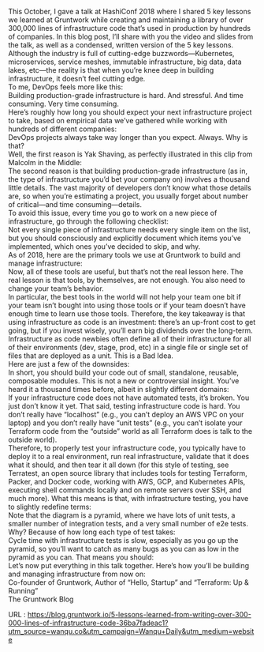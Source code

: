   This October, I gave a talk at HashiConf 2018 where I shared 5 key lessons we learned at Gruntwork while creating and maintaining a library of over 300,000 lines of infrastructure code that’s used in production by hundreds of companies. In this blog post, I’ll share with you the video and slides from the talk, as well as a condensed, written version of the 5 key lessons.  
    Although the industry is full of cutting-edge buzzwords—Kubernetes, microservices, service meshes, immutable infrastructure, big data, data lakes, etc—the reality is that when you’re knee deep in building infrastructure, it doesn’t feel cutting edge.  
    To me, DevOps feels more like this:  
    Building production-grade infrastructure is hard. And stressful. And time consuming. Very time consuming.  
    Here’s roughly how long you should expect your next infrastructure project to take, based on empirical data we’ve gathered while working with hundreds of different companies:  
    DevOps projects always take way longer than you expect. Always. Why is that?  
    Well, the first reason is Yak Shaving, as perfectly illustrated in this clip from Malcolm in the Middle:  
    The second reason is that building production-grade infrastructure (as in, the type of infrastructure you’d bet your company on) involves a thousand little details. The vast majority of developers don’t know what those details are, so when you’re estimating a project, you usually forget about number of critical—and time consuming—details.  
    To avoid this issue, every time you go to work on a new piece of infrastructure, go through the following checklist:  
    Not every single piece of infrastructure needs every single item on the list, but you should consciously and explicitly document which items you’ve implemented, which ones you’ve decided to skip, and why.  
    As of 2018, here are the primary tools we use at Gruntwork to build and manage infrastructure:  
    Now, all of these tools are useful, but that’s not the real lesson here. The real lesson is that tools, by themselves, are not enough. You also need to change your team’s behavior.  
    In particular, the best tools in the world will not help your team one bit if your team isn’t bought into using those tools or if your team doesn’t have enough time to learn use those tools. Therefore, the key takeaway is that using infrastructure as code is an investment: there’s an up-front cost to get going, but if you invest wisely, you’ll earn big dividends over the long-term.  
    Infrastructure as code newbies often define all of their infrastructure for all of their environments (dev, stage, prod, etc) in a single file or single set of files that are deployed as a unit. This is a Bad Idea.  
    Here are just a few of the downsides:  
    In short, you should build your code out of small, standalone, reusable, composable modules. This is not a new or controversial insight. You’ve heard it a thousand times before, albeit in slightly different domains:  
    If your infrastructure code does not have automated tests, it’s broken. You just don’t know it yet. That said, testing infrastructure code is hard. You don’t really have “localhost” (e.g., you can’t deploy an AWS VPC on your laptop) and you don’t really have “unit tests” (e.g., you can’t isolate your Terraform code from the “outside” world as all Terraform does is talk to the outside world).  
    Therefore, to properly test your infrastructure code, you typically have to deploy it to a real environment, run real infrastructure, validate that it does what it should, and then tear it all down (for this style of testing, see Terratest, an open source library that includes tools for testing Terraform, Packer, and Docker code, working with AWS, GCP, and Kubernetes APIs, executing shell commands locally and on remote servers over SSH, and much more). What this means is that, with infrastructure testing, you have to slightly redefine terms:  
    Note that the diagram is a pyramid, where we have lots of unit tests, a smaller number of integration tests, and a very small number of e2e tests. Why? Because of how long each type of test takes:  
    Cycle time with infrastructure tests is slow, especially as you go up the pyramid, so you’ll want to catch as many bugs as you can as low in the pyramid as you can. That means you should:  
    Let’s now put everything in this talk together. Here’s how you’ll be building and managing infrastructure from now on:  
    Co-founder of Gruntwork, Author of “Hello, Startup” and “Terraform: Up & Running”  
    The Gruntwork Blog  
    
  URL : https://blog.gruntwork.io/5-lessons-learned-from-writing-over-300-000-lines-of-infrastructure-code-36ba7fadeac1?utm_source=wanqu.co&utm_campaign=Wanqu+Daily&utm_medium=website